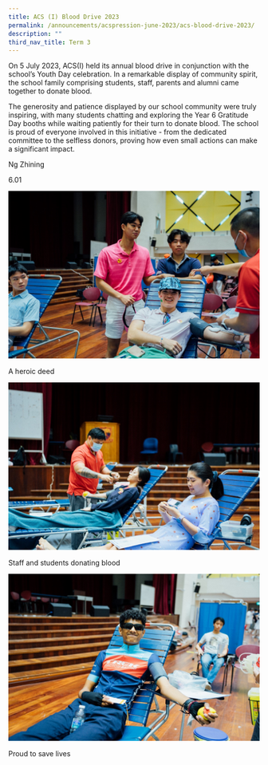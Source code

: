 ```yaml
---
title: ACS (I) Blood Drive 2023
permalink: /announcements/acspression-june-2023/acs-blood-drive-2023/
description: ""
third_nav_title: Term 3
---
```

On 5 July 2023, ACS(I) held its annual blood drive in conjunction with the school’s Youth Day celebration. In a remarkable display of community spirit, the school family comprising students, staff, parents and alumni came together to donate blood.

The generosity and patience displayed by our school community were truly inspiring, with many students chatting and exploring the Year 6 Gratitude Day booths while waiting patiently for their turn to donate blood. The school is proud of everyone involved in this initiative - from the dedicated committee to the selfless donors, proving how even small actions can make a significant impact.

Ng Zhining

6.01

![](/images/ACSpression/June%202023/picture7.jpg)

A heroic deed

![](/images/ACSpression/June%202023/picture8.jpg)

Staff and students donating blood

![](/images/ACSpression/June%202023/picture9.jpg)

Proud to save lives